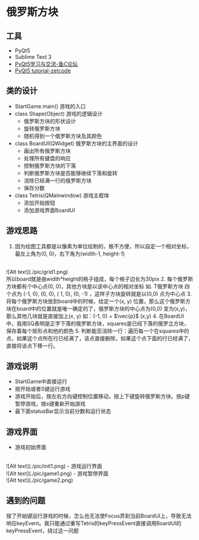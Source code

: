 俄罗斯方块
==========


工具
----------
- PyQt5
- Sublime Text 3
- [PyQt5学习与交流-鱼C论坛](http://bbs.fishc.com/thread-59816-1-1.html)
- [PyQt5 tutorial-zetcode](http://zetcode.com/gui/pyqt5/)


类的设计
-------
- StartGame.main()
游戏的入口
- class Shape(Object)
游戏的逻辑设计
	- 俄罗斯方块的形状设计
	- 旋转俄罗斯方块
	- 随机得到一个俄罗斯方块及其颜色
- class BoardUI(QWidget)
俄罗斯方块的主界面的设计
	- 画出所有俄罗斯方块
	- 处理所有键盘的响应
	- 控制俄罗斯方块的下落
	- 判断俄罗斯方块是否能够继续下落和旋转
	- 消除已经满一行的俄罗斯方块
	- 保存分数
- class Tetris(QMainwindow)
游戏主框体
	- 添加开始按钮
	- 添加游戏界面BoardUI

游戏思路
---------
1. 因为绘图工具都是以像素为单位绘制的，极不方便，所以自定一个相对坐标，最左上角为(0, 0)，右下角为(width-1, height-1)
</br> 
![Alt text](./pic/grid1.png)
</br> 
所以board就是由width*height的格子组成，每个格子边长为30pix
2. 每个俄罗斯方块都有个中心点(0, 0)，其他方块是以该中心点的相对坐标
如. T俄罗斯方块 四个点为 (-1, 0), (0, 0), ( 1,  0), (0, -1) ，这样子方块旋转就是以(0,0) 点为中心点
3. 将每个俄罗斯方块放到board中的时候，给定一个(x, y) 位置，那么这个俄罗斯方块在board中的位置就是唯一确定的了，俄罗斯方块的中心点为(0,0) 变为(x,y)，那么其他几块就是直接加上(x, y)  如：(-1, 0) + $\vec{p}$ (x,y)
4. 在BoardUI中，我用SQ表明是正字下落的俄罗斯方块，squares是已经下落的俄罗立方块，保存着每个矩形点和他的颜色
5. 判断能否消除一行：遍历每一个在squares中的点，如果这个点所在行已经满了，该点直接删除，如果这个点下面的行已经满了，直接将该点下移一行。


游戏说明
--------
- StartGame中直接运行
- 按开始或者S键运行游戏
- 游戏开始后，按左右方向键控制位置移动，按上下键旋转俄罗斯方块。按p键暂停游戏，按s键重新开始游戏
- 最下面statusBar显示当前分数和运行状态

游戏界面
---------
- 游戏初始界面
</br> 
![Alt text](./pic/init1.png)
- 游戏运行界面
</br> 
![Alt text](./pic/game1.png)
- 游戏暂停界面
</br> 
![Alt text](./pic/game2.png)


遇到的问题
------------
按了开始键运行游戏的时候，怎么也无法使Focus弄到当前BoardUI上，导致无法响应keyEvent。我只能通过重写Tetris的keyPressEvent直接调用BoardUI的keyPressEvent，绕过这一问题 